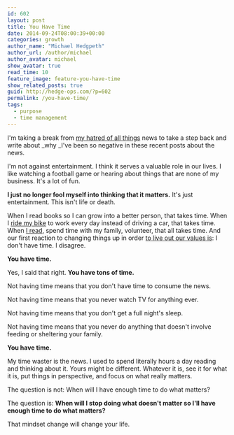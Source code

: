 ```yaml
---
id: 602
layout: post
title: You Have Time
date: 2014-09-24T08:00:39+00:00
categories: growth
author_name: "Michael Hedgpeth"
author_url: /author/michael
author_avatar: michael
show_avatar: true
read_time: 10
feature_image: feature-you-have-time 
show_related_posts: true 
guid: http://hedge-ops.com/?p=602
permalink: /you-have-time/
tags:
  - purpose
  - time management
---
```

I'm taking a break from [my hatred of all things](/rubbernecking-with-the-locals/) news to take a step back and write about _why _I've been so negative in these recent posts about the news.<!--more-->

I'm not against entertainment. I think it serves a valuable role in our lives. I like watching a football game or hearing about things that are none of my business. It's a lot of fun.

**I just no longer fool myself into thinking that it matters.** It's just entertainment. This isn't life or death.

When I read books so I can grow into a better person, that takes time. When I [ride my bike](/engineering-travel/) to work every day instead of driving a car, that takes time. When [I read](/focus-with-the-amazon-kindle/), spend time with my family, volunteer, that all takes time. And our first reaction to changing things up in order [to live out our values is](/life-is-art/): I don't have time. I disagree.

**You have time.**

Yes, I said that right. **You have tons of time.**

Not having time means that you don't have time to consume the news.

Not having time means that you never watch TV for anything ever.

Not having time means that you don't get a full night's sleep.

Not having time means that you never do anything that doesn't involve feeding or sheltering your family.

**You have time.**

My time waster is the news. I used to spend literally hours a day reading and thinking about it. Yours might be different. Whatever it is, see it for what it is, put things in perspective, and focus on what really matters.

The question is not: When will I have enough time to do what matters?

The question is: **When will I stop doing what doesn't matter so I'll have enough time to do what matters?**

That mindset change will change your life.